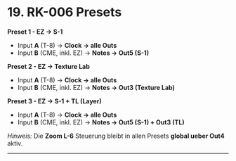 # 19. RK-006 Presets

**Preset 1 - EZ -> S-1**
- Input **A** (T-8) -> **Clock -> alle Outs**
- Input **B** (CME, inkl. EZ) -> **Notes -> Out5 (S-1)**

**Preset 2 - EZ -> Texture Lab**
- Input **A** (T-8) -> **Clock -> alle Outs**
- Input **B** (CME, inkl. EZ) -> **Notes -> Out3 (Texture Lab)**

**Preset 3 - EZ -> S-1 + TL (Layer)**
- Input **A** (T-8) -> **Clock -> alle Outs**
- Input **B** (CME, inkl. EZ) -> **Notes -> Out5 (S-1) + Out3 (TL)**

*Hinweis:* Die **Zoom L-6** Steuerung bleibt in allen Presets **global ueber Out4** aktiv.

---
